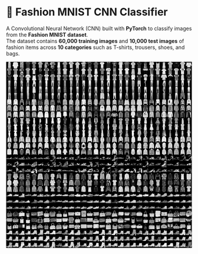# 🧥 Fashion MNIST CNN Classifier

A Convolutional Neural Network (CNN) built with **PyTorch** to classify images from the **Fashion MNIST dataset**.  
The dataset contains **60,000 training images** and **10,000 test images** of fashion items across **10 categories** such as T-shirts, trousers, shoes, and bags.

![Fashion MNIST Dataset](https://github.com/RahulH007/Deep_Learning_Projects/blob/main/Fashion_MNIST_CNN/data/FashionMNIST/raw/fashion-mnist-sprite.png)
